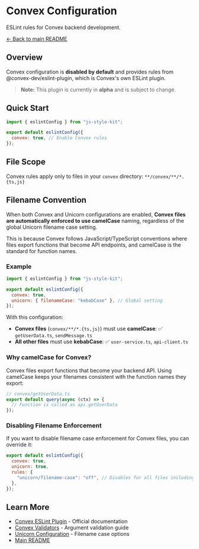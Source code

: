 # Convex Configuration

ESLint rules for Convex backend development.

[← Back to main README](../../../README.md)

## Overview

Convex configuration is **disabled by default** and provides rules from @convex-dev/eslint-plugin, which is Convex's own ESLint plugin.

> **Note:** This plugin is currently in **alpha** and is subject to change.

## Quick Start

```js
import { eslintConfig } from "js-style-kit";

export default eslintConfig({
  convex: true, // Enable Convex rules
});
```

## File Scope

Convex rules apply only to files in your `convex` directory: `**/convex/**/*.{ts,js}`

## Filename Convention

When both Convex and Unicorn configurations are enabled, **Convex files are automatically enforced to use camelCase** naming, regardless of the global Unicorn filename case setting.

This is because Convex follows JavaScript/TypeScript conventions where files export functions that become API endpoints, and camelCase is the standard for function names.

### Example

```js
import { eslintConfig } from "js-style-kit";

export default eslintConfig({
  convex: true,
  unicorn: { filenameCase: "kebabCase" }, // Global setting
});
```

With this configuration:

- **Convex files** (`convex/**/*.{ts,js}`) must use **camelCase**: ✅ `getUserData.ts`, `sendMessage.ts`
- **All other files** must use **kebabCase**: ✅ `user-service.ts`, `api-client.ts`

### Why camelCase for Convex?

Convex files export functions that become your backend API. Using camelCase keeps your filenames consistent with the function names they export:

```typescript
// convex/getUserData.ts
export default query(async (ctx) => {
  // Function is called as api.getUserData
});
```

### Disabling Filename Enforcement

If you want to disable filename case enforcement for Convex files, you can override it:

```js
export default eslintConfig({
  convex: true,
  unicorn: true,
  rules: {
    "unicorn/filename-case": "off", // Disables for all files including Convex
  },
});
```

## Learn More

- [Convex ESLint Plugin](https://docs.convex.dev/eslint) - Official documentation
- [Convex Validators](https://docs.convex.dev/functions/validation) - Argument validation guide
- [Unicorn Configuration](../unicorn/README.md) - Filename case options
- [Main README](../../../README.md)
